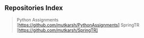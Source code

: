 ## Repositories Index
> Python Assignments [https://github.com/mutkarsh/PythonAssignments]
> SpringTR [https://github.com/mutkarsh/SpringTR]
